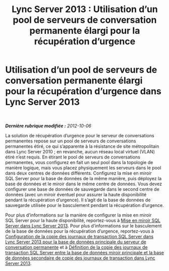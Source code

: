 ﻿---
title: 'Lync Server 2013 : Utilisation d’un pool de serveurs de conversation permanente élargi pour la récupération d’urgence'
TOCTitle: Utilisation d’un pool de serveurs de conversation permanente élargi pour la récupération d’urgence
ms:assetid: 74c5287e-d70d-490a-9adc-ab419917ddd9
ms:mtpsurl: https://technet.microsoft.com/fr-fr/library/JJ205007(v=OCS.15)
ms:contentKeyID: 49297740
ms.date: 05/20/2016
mtps_version: v=OCS.15
ms.translationtype: HT
---

# Utilisation d’un pool de serveurs de conversation permanente élargi pour la récupération d’urgence dans Lync Server 2013

 

_**Dernière rubrique modifiée :** 2012-10-06_

La solution de récupération d’urgence pour le serveur de conversations permanentes repose sur un pool de serveurs de conversations permanentes étiré, ce qui s’apparente à la résistance de site métropolitain dans Lync Server 2010 ; en revanche, aucun réseau local virtuel (VLAN) étiré n’est requis. En étirant le pool de serveurs de conversations permanentes, vous configurez en fait un seul pool dans la topologie de manière logique, mais vous placez physiquement les serveurs dans le pool dans deux centres de données différents. Configurez la mise en miroir SQL Server pour la base de données de la même manière, puis déployez la base de données et le miroir dans le même centre de données. Vous devez configurer une base de données de sauvegarde dans le second centre de données (avec un miroir éventuel pour assurer la haute disponibilité pendant la récupération d’urgence). Il s’agit de la base de données de sauvegarde utilisée pour le basculement pendant la récupération d’urgence.

Pour plus d’informations sur la manière de configurer la mise en miroir SQL Server pour la haute disponibilité, reportez-vous à [Mise en miroir SQL Server dans Lync Server 2013](lync-server-2013-sql-server-mirroring.md). Pour plus d’informations sur le basculement de la base de données pour la récupération d’urgence, reportez-vous à [Configuration de la copie des journaux de transaction SQL Server dans Lync Server 2013 pour la base de données principale du serveur de conversation permanente](lync-server-2013-setting-up-sql-server-log-shipping-for-the-persistent-chat-server-primary-database.md) et à [Définition de la copie des journaux de transaction SQL Server entre la base de données miroir principale et la base de données secondaire de copie des journaux de transaction dans Lync Server 2013](lync-server-2013-setting-up-sql-server-log-shipping-between-the-primary-mirror-and-the-log-shipping-secondary-database.md).

